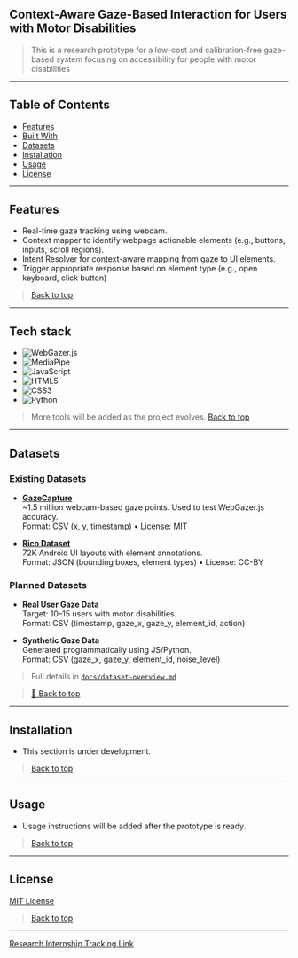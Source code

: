 ## Context-Aware Gaze-Based Interaction for Users with Motor Disabilities

> This is a research prototype for a low-cost and calibration-free gaze-based system focusing on accessibility for people with motor disabilities

---
## Table of Contents

- [Features](#features)
- [Built With](#tech-stack)
- [Datasets](#Datasets)
- [Installation](#installation)
- [Usage](#usage)
- [License](#license)

---

## Features
- Real-time gaze tracking using webcam.
- Context mapper to identify webpage actionable elements (e.g., buttons, inputs, scroll regions).
- Intent Resolver for context-aware mapping from gaze to UI elements.
- Trigger appropriate response based on element type (e.g., open keyboard, click button)
> [Back to top](#context-aware-gaze-based-interaction-for-users-with-motor-disabilities)


---

## Tech stack
- ![WebGazer.js](https://img.shields.io/badge/WebGazer.js-333?style=for-the-badge&logo=javascript&logoColor=F7DF1E)
- ![MediaPipe](https://img.shields.io/badge/MediaPipe-FF6F00?style=for-the-badge&logo=google&logoColor=white)
- ![JavaScript](https://img.shields.io/badge/JavaScript-F7DF1E?style=for-the-badge&logo=javascript&logoColor=000)
- ![HTML5](https://img.shields.io/badge/HTML5-E34F26?style=for-the-badge&logo=html5&logoColor=white)
- ![CSS3](https://img.shields.io/badge/CSS3-1572B6?style=for-the-badge&logo=css3&logoColor=white)
- ![Python](https://img.shields.io/badge/Python-3776AB?style=for-the-badge&logo=python&logoColor=white)

> More tools will be added as the project evolves.
> [Back to top](#context-aware-gaze-based-interaction-for-users-with-motor-disabilities)
---


## Datasets

###  Existing Datasets

- **[GazeCapture](https://gazecapture.csail.mit.edu/)**  
  ~1.5 million webcam-based gaze points. Used to test WebGazer.js accuracy.  
  Format: CSV (x, y, timestamp) • License: MIT

- **[Rico Dataset](https://interactionmining.org/rico)**  
  72K Android UI layouts with element annotations.  
  Format: JSON (bounding boxes, element types) • License: CC-BY

### Planned Datasets

- **Real User Gaze Data**  
  Target: 10–15 users with motor disabilities.  
  Format: CSV (timestamp, gaze_x, gaze_y, element_id, action)

- **Synthetic Gaze Data**  
  Generated programmatically using JS/Python.  
  Format: CSV (gaze_x, gaze_y, element_id, noise_level)

> Full details in [`docs/dataset-overview.md`](docs/dataset-overview.md)

> [🔼 Back to top](#context-aware-gaze-based-interaction-for-users-with-motor-disabilities)

---


## Installation
- This section is under development.
> [Back to top](#context-aware-gaze-based-interaction-for-users-with-motor-disabilities)


---
## Usage
- Usage instructions will be added after the prototype is ready.
> [Back to top](#context-aware-gaze-based-interaction-for-users-with-motor-disabilities)

---
## License
[MIT License](https://choosealicense.com/licenses/mit/)
> [Back to top](#context-aware-gaze-based-interaction-for-users-with-motor-disabilities)

---



[Research Internship Tracking Link](https://docs.google.com/spreadsheets/d/1a3_x1lYoI29PlsTCBJ-RwOVxCyfKYMAR/edit?usp=sharing&ouid=104954934820321621733&rtpof=true&sd=true)

